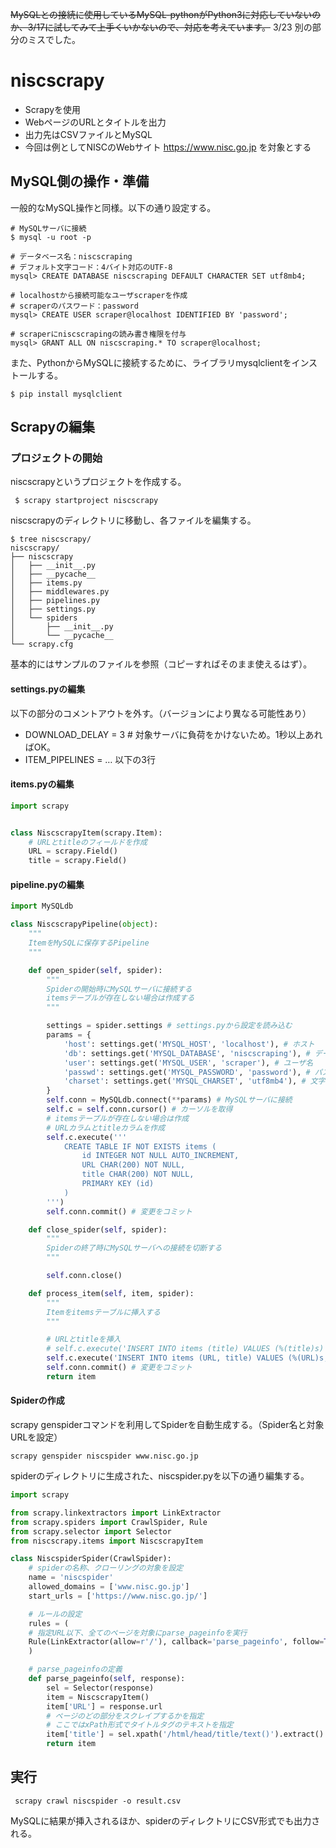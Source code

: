 ~~MySQLとの接続に使用しているMySQL-pythonがPython3に対応していないのか、3/17に試してみて上手くいかないので、対応を考えています。~~
3/23 別の部分のミスでした。

# niscscrapy

* Scrapyを使用
* WebページのURLとタイトルを出力
* 出力先はCSVファイルとMySQL
* 今回は例としてNISCのWebサイト https://www.nisc.go.jp を対象とする



## MySQL側の操作・準備

一般的なMySQL操作と同様。以下の通り設定する。

```mysql:データベース作成
# MySQLサーバに接続
$ mysql -u root -p

# データベース名：niscscraping
# デフォルト文字コード：4バイト対応のUTF-8
mysql> CREATE DATABASE niscscraping DEFAULT CHARACTER SET utf8mb4;

# localhostから接続可能なユーザscraperを作成
# scraperのパスワード：password
mysql> CREATE USER scraper@localhost IDENTIFIED BY 'password';

# scraperにniscscrapingの読み書き権限を付与
mysql> GRANT ALL ON niscscraping.* TO scraper@localhost;
```

また、PythonからMySQLに接続するために、ライブラリmysqlclientをインストールする。

`$ pip install mysqlclient `



## Scrapyの編集

### プロジェクトの開始

niscscrapyというプロジェクトを作成する。

` $ scrapy startproject niscscrapy` 

niscscrapyのディレクトリに移動し、各ファイルを編集する。

```
$ tree niscscrapy/
niscscrapy/
├── niscscrapy
│   ├── __init__.py
│   ├── __pycache__
│   ├── items.py
│   ├── middlewares.py
│   ├── pipelines.py
│   ├── settings.py
│   └── spiders
│       ├── __init__.py
│       └── __pycache__
└── scrapy.cfg
```

基本的にはサンプルのファイルを参照（コピーすればそのまま使えるはず）。



#### settings.pyの編集

以下の部分のコメントアウトを外す。（バージョンにより異なる可能性あり）

* DOWNLOAD_DELAY = 3 # 対象サーバに負荷をかけないため。1秒以上あればOK。
* ITEM_PIPELINES = … 以下の3行



#### items.pyの編集

```python:items.py
import scrapy


class NiscscrapyItem(scrapy.Item):
    # URLとtitleのフィールドを作成
    URL = scrapy.Field()
    title = scrapy.Field()
```



#### pipeline.pyの編集

```python:pipline.py
import MySQLdb

class NiscscrapyPipeline(object):
    """
    ItemをMySQLに保存するPipeline
    """

    def open_spider(self, spider):
        """
        Spiderの開始時にMySQLサーバに接続する
        itemsテーブルが存在しない場合は作成する
        """

        settings = spider.settings # settings.pyから設定を読み込む
        params = {
            'host': settings.get('MYSQL_HOST', 'localhost'), # ホスト
            'db': settings.get('MYSQL_DATABASE', 'niscscraping'), # データベース名
            'user': settings.get('MYSQL_USER', 'scraper'), # ユーザ名
            'passwd': settings.get('MYSQL_PASSWORD', 'password'), # パスワード
            'charset': settings.get('MYSQL_CHARSET', 'utf8mb4'), # 文字コード
        }
        self.conn = MySQLdb.connect(**params) # MySQLサーバに接続
        self.c = self.conn.cursor() # カーソルを取得
        # itemsテーブルが存在しない場合は作成
        # URLカラムとtitleカラムを作成
        self.c.execute('''
            CREATE TABLE IF NOT EXISTS items (
                id INTEGER NOT NULL AUTO_INCREMENT,
                URL CHAR(200) NOT NULL,
                title CHAR(200) NOT NULL,
                PRIMARY KEY (id)
            )
        ''')
        self.conn.commit() # 変更をコミット

    def close_spider(self, spider):
        """
        Spiderの終了時にMySQLサーバへの接続を切断する
        """

        self.conn.close()

    def process_item(self, item, spider):
        """
        Itemをitemsテーブルに挿入する
        """

        # URLとtitleを挿入
        # self.c.execute('INSERT INTO items (title) VALUES (%(title)s)', dict(item))
        self.c.execute('INSERT INTO items (URL, title) VALUES (%(URL)s, %(title)s)', dict(item))
        self.conn.commit() # 変更をコミット
        return item
```



#### Spiderの作成

scrapy genspiderコマンドを利用してSpiderを自動生成する。（Spider名と対象URLを設定）

` scrapy genspider niscspider www.nisc.go.jp `

spiderのディレクトリに生成された、niscspider.pyを以下の通り編集する。

```python:niscspider.py
import scrapy

from scrapy.linkextractors import LinkExtractor
from scrapy.spiders import CrawlSpider, Rule
from scrapy.selector import Selector
from niscscrapy.items import NiscscrapyItem

class NiscspiderSpider(CrawlSpider):
    # spiderの名称、クローリングの対象を設定
    name = 'niscspider'
    allowed_domains = ['www.nisc.go.jp']
    start_urls = ['https://www.nisc.go.jp/']

    # ルールの設定
    rules = (
    # 指定URL以下、全てのページを対象にparse_pageinfoを実行
    Rule(LinkExtractor(allow=r'/'), callback='parse_pageinfo', follow=True),
    )

    # parse_pageinfoの定義
    def parse_pageinfo(self, response):
        sel = Selector(response)
        item = NiscscrapyItem()
        item['URL'] = response.url
        # ページのどの部分をスクレイプするかを指定
        # ここではxPath形式でタイトルタグのテキストを指定
        item['title'] = sel.xpath('/html/head/title/text()').extract()
        return item
```



## 実行

` scrapy crawl niscspider -o result.csv`

MySQLに結果が挿入されるほか、spiderのディレクトリにCSV形式でも出力される。
